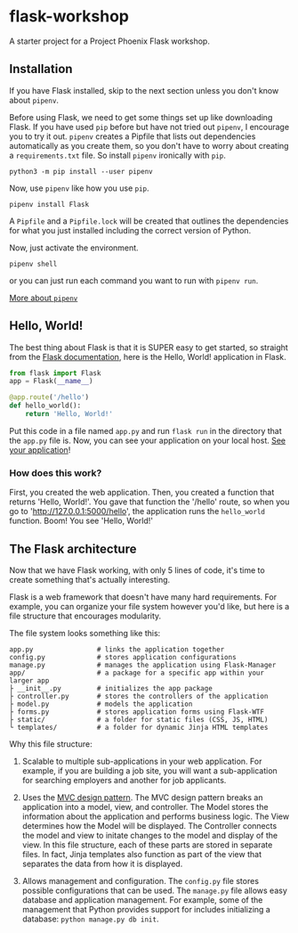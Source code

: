 # flask-workshop
A starter project for a Project Phoenix Flask workshop.

## Installation

If you have Flask installed, skip to the next section unless you don't know
about `pipenv`.

Before using Flask, we need to get some things set up like downloading Flask. If
you have used `pip` before but have not tried out `pipenv`, I encourage you to
try it out. `pipenv` creates a Pipfile that lists out dependencies automatically
as you create them, so you don't have to worry about creating a `requirements.txt`
file. So install `pipenv` ironically with `pip`.

```
python3 -m pip install --user pipenv
```

Now, use `pipenv` like how you use `pip`.

```
pipenv install Flask
```

A `Pipfile` and a `Pipfile.lock` will be created that outlines the dependencies
for what you just installed including the correct version of Python.

Now, just activate the environment.

```
pipenv shell
``` 

or you can just run each
command you want to run with `pipenv run`.

[More about `pipenv`](https://docs.python-guide.org/dev/virtualenvs/)

## Hello, World!

The best thing about Flask is that it is SUPER easy to get started, so straight
from the [Flask documentation](https://flask.palletsprojects.com/en/1.1.x/quickstart/), here is the Hello, World! application in Flask.

```python
from flask import Flask
app = Flask(__name__)

@app.route('/hello')
def hello_world():
    return 'Hello, World!'
```

Put this code in a file named `app.py` and run `flask run` in the directory that
the `app.py` file is. Now, you can see your application on your local host.
[See your application](http://127.0.0.1:5000/hello)!

### How does this work?

First, you created the web application. Then, you created a function that
returns 'Hello, World!'. You gave that function the '/hello' route, so when
you go to 'http://127.0.0.1:5000/hello', the application runs the `hello_world`
function. Boom! You see 'Hello, World!'

## The Flask architecture

Now that we have Flask working, with only 5 lines of code, it's time to create
something that's actually interesting.

Flask is a web framework that doesn't have many hard requirements. For example,
you can organize your file system however you'd like, but here is a file
structure that encourages modularity.

The file system looks something like this:

```
app.py                # links the application together
config.py             # stores application configurations
manage.py             # manages the application using Flask-Manager
app/                  # a package for a specific app within your larger app
├ __init__.py         # initializes the app package
├ controller.py       # stores the controllers of the application 
├ model.py            # models the application
├ forms.py            # stores application forms using Flask-WTF
├ static/             # a folder for static files (CSS, JS, HTML)
└ templates/          # a folder for dynamic Jinja HTML templates
```

Why this file structure:

1. Scalable to multiple sub-applications in your web application. For example,
if you are building a job site, you will want a sub-application for searching
employers and another for job applicants.

2. Uses the [MVC design pattern](https://www.geeksforgeeks.org/mvc-design-pattern/).
The MVC design pattern breaks an application into a model, view, and controller.
The Model stores the information about the application and performs business
logic. The View determines how the Model will be displayed. The Controller
connects the model and view to initate changes to the model and display of the
view. In this file structure, each of these parts are stored in separate files.
In fact, Jinja templates also function as part of the view that separates the
data from how it is displayed.

3. Allows management and configuration. The `config.py` file stores possible
configurations that can be used. The `manage.py` file allows easy database and
application management. For example, some of the management that Python provides
support for includes initializing a database: `python manage.py db init`.

